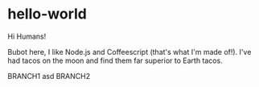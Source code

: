 # hello-world
Hi Humans!

Bubot here, I like Node.js and Coffeescript (that's what I'm made of!).
I've had tacos on the moon and find them far superior to Earth tacos.

BRANCH1
asd
BRANCH2

